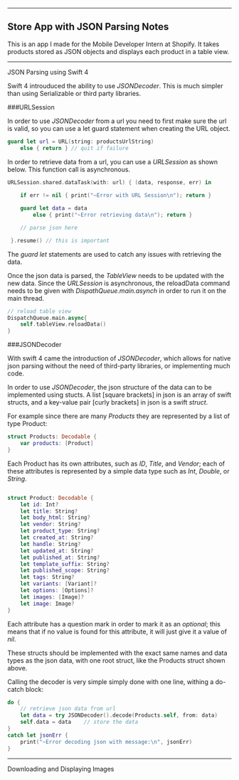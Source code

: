------------------------------------
Store App with JSON Parsing Notes
------------------------------------

This is an app I made for the Mobile Developer Intern at Shopify. It takes products stored as JSON objects and displays each product in a table view.

____________________________________
JSON Parsing using Swift 4

Swift 4 introuduced the ability to use *JSONDecoder*. This is much simpler than using Serializable or third party libraries.


###URLSession

In order to use *JSONDecoder* from a url you need to first make sure the url is valid, so you can use a let guard statement when creating the URL object.

```swift
guard let url = URL(string: productsUrlString)
	else { return }	// quit if failure
```

In order to retrieve data from a url, you can use a *URLSession* as shown below. This function call is asynchronous.

```swift
URLSession.shared.dataTask(with: url) { (data, response, err) in 
    
	if err != nil { print("~Error with URL Session\n"); return }

	guard let data = data
		else { print("~Error retrieving data\n"); return }

	// parse json here

 }.resume()	// this is important
```

The _guard let_ statements are used to catch any issues with retrieving the data.

Once the json data is parsed, the *TableView* needs to be updated with the new data. Since the *URLSession* is asynchronous, the reloadData command needs to be given with *DispathQueue.main.asynch* in order to run it on the main thread.

```swift
// reload table view
DispatchQueue.main.async{
    self.tableView.reloadData()
}

```

###JSONDecoder

With swift 4 came the introduction of *JSONDecoder*, which allows for native json parsing without the need of third-party libraries, or implementing much code.

In order to use *JSONDecoder*, the json structure of the data can to be implemented using stucts. A list [square brackets] in json is an array of swift structs, and a key-value pair [curly brackets] in json is a swift *struct*.

For example since there are many _Products_ they are represented by a list of type Product:

```swift
struct Products: Decodable {
    var products: [Product]
}
```

Each Product has its own attributes, such as _ID_, _Title_, and _Vendor_; each of these attributes is represented by a simple data type such as *Int*, *Double*, or *String*.

```swift

struct Product: Decodable {
    let id: Int?
    let title: String?
    let body_html: String?
    let vendor: String?
    let product_type: String?
    let created_at: String?
    let handle: String?
    let updated_at: String?
    let published_at: String?
    let template_suffix: String?
    let published_scope: String?
    let tags: String?
    let variants: [Variant]?
    let options: [Options]?
    let images: [Image]?
    let image: Image?
}
```

Each attribute has a question mark in order to mark it as an _optional_; this means that if no value is found for this attribute, it will just give it a value of _nil_.

These structs should be implemented with the exact same names and data types as the json data, with one root struct, like the Products struct shown above.

Calling the decoder is very simple simply done with one line, withing a do-catch block:

```swift
do {
    // retrieve json data from url
    let data = try JSONDecoder().decode(Products.self, from: data)
    self.data = data 	// store the data
}
catch let jsonErr {
    print("~Error decoding json with message:\n", jsonErr)
}

```

____________________________________
Downloading and Displaying Images








